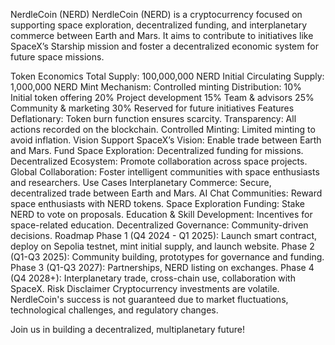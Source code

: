 NerdleCoin (NERD)
NerdleCoin (NERD) is a cryptocurrency focused on supporting space exploration, decentralized funding, and interplanetary commerce between Earth and Mars. It aims to contribute to initiatives like SpaceX’s Starship mission and foster a decentralized economic system for future space missions.

Token Economics
Total Supply: 100,000,000 NERD
Initial Circulating Supply: 1,000,000 NERD
Mint Mechanism: Controlled minting
Distribution:
10% Initial token offering
20% Project development
15% Team & advisors
25% Community & marketing
30% Reserved for future initiatives
Features
Deflationary: Token burn function ensures scarcity.
Transparency: All actions recorded on the blockchain.
Controlled Minting: Limited minting to avoid inflation.
Vision
Support SpaceX’s Vision: Enable trade between Earth and Mars.
Fund Space Exploration: Decentralized funding for missions.
Decentralized Ecosystem: Promote collaboration across space projects.
Global Collaboration: Foster intelligent communities with space enthusiasts and researchers.
Use Cases
Interplanetary Commerce: Secure, decentralized trade between Earth and Mars.
AI Chat Communities: Reward space enthusiasts with NERD tokens.
Space Exploration Funding: Stake NERD to vote on proposals.
Education & Skill Development: Incentives for space-related education.
Decentralized Governance: Community-driven decisions.
Roadmap
Phase 1 (Q4 2024 - Q1 2025): Launch smart contract, deploy on Sepolia testnet, mint initial supply, and launch website.
Phase 2 (Q1-Q3 2025): Community building, prototypes for governance and funding.
Phase 3 (Q1-Q3 2027): Partnerships, NERD listing on exchanges.
Phase 4 (Q4 2028+): Interplanetary trade, cross-chain use, collaboration with SpaceX.
Risk Disclaimer
Cryptocurrency investments are volatile. NerdleCoin's success is not guaranteed due to market fluctuations, technological challenges, and regulatory changes.

Join us in building a decentralized, multiplanetary future!
